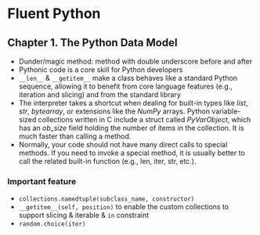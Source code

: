 # Fluent Python
## Chapter 1. The Python Data Model
- Dunder/magic method: method with double underscore before and after
- Pythonic code is a core skill for Python developers
- ```__len__``` & ``__getitem__`` make a class behaves like a standard Python sequence, allowing it to
benefit from core language features (e.g., iteration and slicing) and from the standard library
- The interpreter takes a shortcut when dealing for built-in types like _list_, _str_, _bytearray_, or
extensions like the _NumPy_ arrays. Python variable-sized collections written in C include a struct 
called _PyVarObject_, which has an _ob_size_ field holding the number of items in the collection. It is 
much faster than calling a method. 
- Normally, your code should not have many direct calls to special methods. If you need to invoke a special
method, it is usually better to call the related built-in function (e.g., len, iter, str, etc.).

### Important feature
- ``collections.namedtuple(subclass_name, constructor)``
- ``__getitem__(self, position)`` to enable the custom collections to support slicing & iterable &
``in`` constraint
- ``random.choice(iter)``